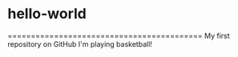 # hello-world
==========================================
My first repository on GitHub
I'm playing basketball!
